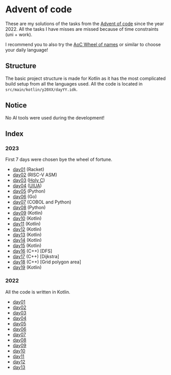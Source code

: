 # Advent of code
These are my solutions of the tasks from the
[Advent of code](https://adventofcode.com/)
since the year 2022.
All the tasks I have misses are missed because of time constraints (uni + work).

I recommend you to also try the
[AoC Wheel of names](https://wheelofnames.com/4md-rr4)
or similar to choose your daily language!

## Structure
The basic project structure is made for Kotlin as it has the most complicated
build setup from all the languages used.
All the code is located in `src/main/kotlin/y20XX/dayYY.idk`.

## Notice
No AI tools were used during the development!

## Index
### 2023

First 7 days were chosen bye the wheel of fortune.
- [day01](src/main/kotlin/y2023/day01.rkt) (Racket)
- [day02](src/main/kotlin/y2023/day02.asm) (RISC-V ASM)
- [day03](src/main/kotlin/y2023/day03/day03.hc) ([Holy C](https://rosettacode.org/wiki/Category:HolyC))
- [day04](src/main/kotlin/y2023/day04.ua) ([UIUA](https://www.uiua.org/))
- [day05](src/main/kotlin/y2023/day05.py) (Python)
- [day06](src/main/kotlin/y2023/day06/day06.go) (Go)
- [day07](src/main/kotlin/y2023/day07/day07.cob) (COBOL and Python)
- [day08](src/main/kotlin/y2023/day08/day08.py) (Python)
- [day09](src/main/kotlin/y2023/day09/Main.kt) (Kotlin)
- [day10](src/main/kotlin/y2023/day10/Main.kt) (Kotlin)
- [day11](src/main/kotlin/y2023/day11/Main.kt) (Kotlin)
- [day12](src/main/kotlin/y2023/day12/Main.kt) (Kotlin)
- [day13](src/main/kotlin/y2023/day13/Main.kt) (Kotlin)
- [day14](src/main/kotlin/y2023/day14/Main.kt) (Kotlin)
- [day15](src/main/kotlin/y2023/day15/Main.kt) (Kotlin)
- [day16](src/main/kotlin/y2023/day16/day16.cpp) (C++) [DFS]
- [day17](src/main/kotlin/y2023/day17/day17.cpp) (C++) [Dijkstra]
- [day18](src/main/kotlin/y2023/day18/day18.cpp) (C++) [Grid polygon area]
- [day19](src/main/kotlin/y2023/day19/Main.kt) (Kotlin)

### 2022
All the code is written in Kotlin.

- [day01](src/main/kotlin/y2022/day01/Main.kt)
- [day02](src/main/kotlin/y2022/day02/Main.kt)
- [day03](src/main/kotlin/y2022/day03/Main.kt)
- [day04](src/main/kotlin/y2022/day04/Main.kt)
- [day05](src/main/kotlin/y2022/day05/Main.kt)
- [day06](src/main/kotlin/y2022/day06/Main.kt)
- [day07](src/main/kotlin/y2022/day07/Main.kt)
- [day08](src/main/kotlin/y2022/day08/Main.kt)
- [day09](src/main/kotlin/y2022/day09/Main.kt)
- [day10](src/main/kotlin/y2022/day10/Main.kt)
- [day11](src/main/kotlin/y2022/day11/Main.kt)
- [day12](src/main/kotlin/y2022/day12/Main.kt)
- [day13](src/main/kotlin/y2022/day13/Main.kt)

